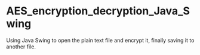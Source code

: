 # AES_encryption_decryption_Java_Swing
Using Java Swing to open the plain text file and encrypt it, finally saving it to another file.
